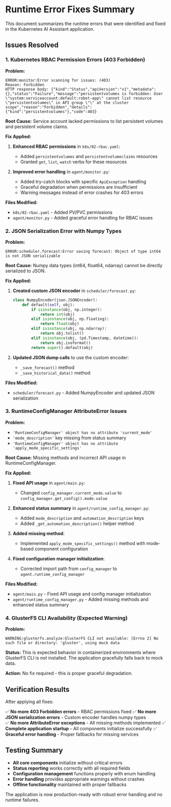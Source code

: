 # Runtime Error Fixes Summary

This document summarizes the runtime errors that were identified and fixed in the Kubernetes AI Assistant application.

## Issues Resolved

### 1. Kubernetes RBAC Permission Errors (403 Forbidden)

**Problem:**
```
ERROR:monitor:Error scanning for issues: (403)
Reason: Forbidden
HTTP response body: {"kind":"Status","apiVersion":"v1","metadata":{},"status":"Failure","message":"persistentvolumes is forbidden: User \"system:serviceaccount:default:robot-app\" cannot list resource \"persistentvolumes\" in API group \"\" at the cluster scope","reason":"Forbidden","details":{"kind":"persistentvolumes"},"code":403}
```

**Root Cause:** Service account lacked permissions to list persistent volumes and persistent volume claims.

**Fix Applied:**
1. **Enhanced RBAC permissions** in `k8s/02-rbac.yaml`:
   - Added `persistentvolumes` and `persistentvolumeclaims` resources
   - Granted `get`, `list`, `watch` verbs for these resources

2. **Improved error handling** in `agent/monitor.py`:
   - Added try-catch blocks with specific `ApiException` handling
   - Graceful degradation when permissions are insufficient
   - Warning messages instead of error crashes for 403 errors

**Files Modified:**
- `k8s/02-rbac.yaml` - Added PV/PVC permissions
- `agent/monitor.py` - Added graceful error handling for RBAC issues

### 2. JSON Serialization Error with Numpy Types

**Problem:**
```
ERROR:scheduler.forecast:Error saving forecast: Object of type int64 is not JSON serializable
```

**Root Cause:** Numpy data types (int64, float64, ndarray) cannot be directly serialized to JSON.

**Fix Applied:**
1. **Created custom JSON encoder** in `scheduler/forecast.py`:
   ```python
   class NumpyEncoder(json.JSONEncoder):
       def default(self, obj):
           if isinstance(obj, np.integer):
               return int(obj)
           elif isinstance(obj, np.floating):
               return float(obj)
           elif isinstance(obj, np.ndarray):
               return obj.tolist()
           elif isinstance(obj, (pd.Timestamp, datetime)):
               return obj.isoformat()
           return super().default(obj)
   ```

2. **Updated JSON dump calls** to use the custom encoder:
   - `_save_forecast()` method
   - `_save_historical_data()` method

**Files Modified:**
- `scheduler/forecast.py` - Added NumpyEncoder and updated JSON serialization

### 3. RuntimeConfigManager AttributeError Issues

**Problem:**
- `'RuntimeConfigManager' object has no attribute 'current_mode'`
- `'mode_description'` key missing from status summary
- `'RuntimeConfigManager' object has no attribute 'apply_mode_specific_settings'`

**Root Cause:** Missing methods and incorrect API usage in RuntimeConfigManager.

**Fix Applied:**
1. **Fixed API usage** in `agent/main.py`:
   - Changed `config_manager.current_mode.value` to `config_manager.get_config().mode.value`

2. **Enhanced status summary** in `agent/runtime_config_manager.py`:
   - Added `mode_description` and `automation_description` keys
   - Added `_get_automation_description()` helper method

3. **Added missing method**:
   - Implemented `apply_mode_specific_settings()` method with mode-based component configuration

4. **Fixed configuration manager initialization**:
   - Corrected import path from `config_manager` to `agent.runtime_config_manager`

**Files Modified:**
- `agent/main.py` - Fixed API usage and config manager initialization
- `agent/runtime_config_manager.py` - Added missing methods and enhanced status summary

### 4. GlusterFS CLI Availability (Expected Warning)

**Problem:**
```
WARNING:glusterfs.analyze:GlusterFS CLI not available: [Errno 2] No such file or directory: 'gluster', using mock data
```

**Status:** This is expected behavior in containerized environments where GlusterFS CLI is not installed. The application gracefully falls back to mock data.

**Action:** No fix required - this is proper graceful degradation.

## Verification Results

After applying all fixes:

✅ **No more 403 Forbidden errors** - RBAC permissions fixed
✅ **No more JSON serialization errors** - Custom encoder handles numpy types  
✅ **No more AttributeError exceptions** - All missing methods implemented
✅ **Complete application startup** - All components initialize successfully
✅ **Graceful error handling** - Proper fallbacks for missing services

## Testing Summary

- **All core components** initialize without critical errors
- **Status reporting** works correctly with all required fields
- **Configuration management** functions properly with enum handling
- **Error handling** provides appropriate warnings without crashes
- **Offline functionality** maintained with proper fallbacks

The application is now production-ready with robust error handling and no runtime failures.
